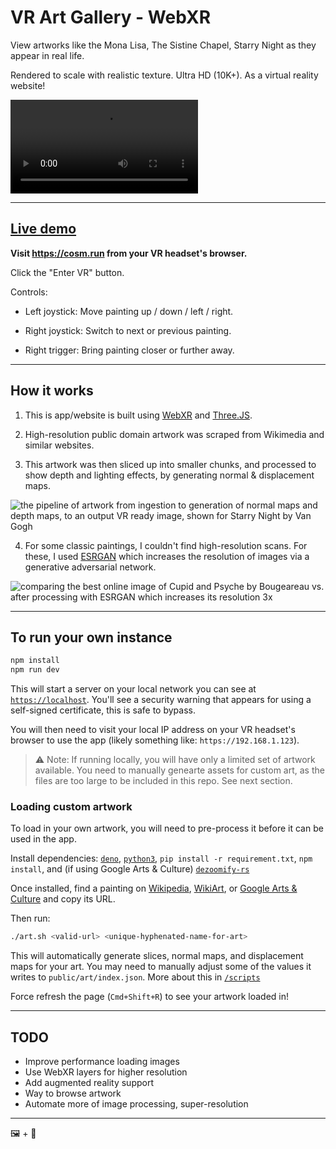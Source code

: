 # VR Art Gallery - WebXR

View artworks like the Mona Lisa, The Sistine Chapel, Starry Night as they
appear in real life.

Rendered to scale with realistic texture. Ultra HD (10K+). As a virtual reality website!

<video src="https://user-images.githubusercontent.com/4052466/210516174-53ad4164-b135-49a8-a557-013375c00061.mp4" autoplay loop></video>

---

## [Live demo](https://cosm.run)

**Visit https://cosm.run from your VR headset's browser.**

Click the "Enter VR" button.

Controls:

- Left joystick: Move painting up / down / left / right.

- Right joystick: Switch to next or previous painting.

- Right trigger: Bring painting closer or further away.

---

## How it works

1. This is app/website is built using [WebXR](https://immersiveweb.dev/) and
   [Three.JS](https://threejs.org/).

2. High-resolution public domain artwork was scraped from Wikimedia and similar
   websites.

3. This artwork was then sliced up into smaller chunks, and processed to show
   depth and lighting effects, by generating normal & displacement maps.

![the pipeline of artwork from ingestion to generation of normal maps and depth maps, to an output VR ready image, shown for Starry Night by Van Gogh](misc/image-pipeline.png)

4. For some classic paintings, I couldn't find high-resolution scans. For these,
   I used [ESRGAN](https://github.com/xinntao/Real-ESRGAN) which increases the
   resolution of images via a generative adversarial network.

![comparing the best online image of Cupid and Psyche by Bougeareau vs. after processing with ESRGAN which increases its resolution 3x](misc/esrgan.png)

---

## To run your own instance

```sh
npm install
npm run dev
```

This will start a server on your local network you can see at
[`https://localhost`](https://localhost). You'll see a security warning that appears for using a self-signed certificate, this is safe to bypass.

You will then need to visit your local IP address on your VR headset's browser
to use the app (likely something like: `https://192.168.1.123`).

> ⚠️ Note: If running locally, you will have only a limited set of artwork available. You need to manually genearte assets for custom art, as the files are too large to be included in this repo. See next section.

### Loading custom artwork

To load in your own artwork, you will need to pre-process it before it can be
used in the app.

Install dependencies:
[`deno`](https://deno.land/manual@v1.29.1/getting_started/installation),
[`python3`](https://www.python.org/downloads/),
`pip install -r requirement.txt`, `npm install`, and (if using Google Arts &
Culture) [`dezoomify-rs`](https://github.com/lovasoa/dezoomify-rs)

Once installed, find a painting on [Wikipedia](https://wikipedia.org),
[WikiArt](https://wikiart.org), or
[Google Arts & Culture](https://artsandculture.google.com/) and copy its URL.

Then run:

```sh
./art.sh <valid-url> <unique-hyphenated-name-for-art>
```

This will automatically generate slices, normal maps, and displacement maps for
your art. You may need to manually adjust some of the values it writes to
`public/art/index.json`. More about this in [`/scripts`](/scripts/README)

Force refresh the page (`Cmd+Shift+R`) to see your artwork loaded in!

---

## TODO

- Improve performance loading images
- Use WebXR layers for higher resolution
- Add augmented reality support
- Way to browse artwork
- Automate more of image processing, super-resolution

---

🖼️ + 🥽